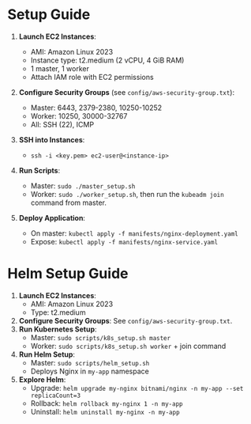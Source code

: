 # Setup Guide
1. **Launch EC2 Instances**:
   - AMI: Amazon Linux 2023
   - Instance type: t2.medium (2 vCPU, 4 GiB RAM)
   - 1 master, 1 worker
   - Attach IAM role with EC2 permissions

2. **Configure Security Groups** (see `config/aws-security-group.txt`):
   - Master: 6443, 2379-2380, 10250-10252
   - Worker: 10250, 30000-32767
   - All: SSH (22), ICMP

3. **SSH into Instances**:
   - `ssh -i <key.pem> ec2-user@<instance-ip>`

4. **Run Scripts**:
   - Master: `sudo ./master_setup.sh`
   - Worker: `sudo ./worker_setup.sh`, then run the `kubeadm join` command from master.

5. **Deploy Application**:
   - On master: `kubectl apply -f manifests/nginx-deployment.yaml`
   - Expose: `kubectl apply -f manifests/nginx-service.yaml`

# Helm Setup Guide
1. **Launch EC2 Instances**:
   - AMI: Amazon Linux 2023
   - Type: t2.medium
2. **Configure Security Groups**: See `config/aws-security-group.txt`.
3. **Run Kubernetes Setup**:
   - Master: `sudo scripts/k8s_setup.sh master`
   - Worker: `sudo scripts/k8s_setup.sh worker` + join command
4. **Run Helm Setup**:
   - Master: `sudo scripts/helm_setup.sh`
   - Deploys Nginx in `my-app` namespace
5. **Explore Helm**:
   - Upgrade: `helm upgrade my-nginx bitnami/nginx -n my-app --set replicaCount=3`
   - Rollback: `helm rollback my-nginx 1 -n my-app`
   - Uninstall: `helm uninstall my-nginx -n my-app`
